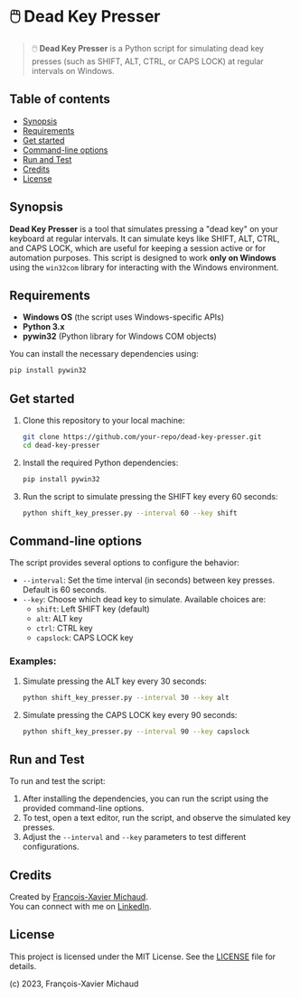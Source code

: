 # 🖱️ Dead Key Presser

> 🖱️ **Dead Key Presser** is a Python script for simulating dead key presses (such as SHIFT, ALT, CTRL, or CAPS LOCK) at regular intervals on Windows.

## Table of contents

- [Synopsis](#synopsis)
- [Requirements](#requirements)
- [Get started](#get-started)
- [Command-line options](#command-line-options)
- [Run and Test](#run-and-test)
- [Credits](#credits)
- [License](#license)

## Synopsis <a name="synopsis"></a>

**Dead Key Presser** is a tool that simulates pressing a "dead key" on your keyboard at regular intervals. It can simulate keys like SHIFT, ALT, CTRL, and CAPS LOCK, which are useful for keeping a session active or for automation purposes. This script is designed to work **only on Windows** using the `win32com` library for interacting with the Windows environment.

## Requirements <a name="requirements"></a>

- **Windows OS** (the script uses Windows-specific APIs)
- **Python 3.x**
- **pywin32** (Python library for Windows COM objects)

You can install the necessary dependencies using:

```bash
pip install pywin32
```

## Get started <a name="get-started"></a>

1. Clone this repository to your local machine:

   ```bash
   git clone https://github.com/your-repo/dead-key-presser.git
   cd dead-key-presser
   ```

2. Install the required Python dependencies:

   ```bash
   pip install pywin32
   ```

3. Run the script to simulate pressing the SHIFT key every 60 seconds:

   ```bash
   python shift_key_presser.py --interval 60 --key shift
   ```

## Command-line options <a name="command-line-options"></a>

The script provides several options to configure the behavior:

- `--interval`: Set the time interval (in seconds) between key presses. Default is 60 seconds.
- `--key`: Choose which dead key to simulate. Available choices are:
  - `shift`: Left SHIFT key (default)
  - `alt`: ALT key
  - `ctrl`: CTRL key
  - `capslock`: CAPS LOCK key

### Examples:

1. Simulate pressing the ALT key every 30 seconds:

   ```bash
   python shift_key_presser.py --interval 30 --key alt
   ```

2. Simulate pressing the CAPS LOCK key every 90 seconds:

   ```bash
   python shift_key_presser.py --interval 90 --key capslock
   ```

## Run and Test <a name="run-and-test"></a>

To run and test the script:

1. After installing the dependencies, you can run the script using the provided command-line options.
2. To test, open a text editor, run the script, and observe the simulated key presses.
3. Adjust the `--interval` and `--key` parameters to test different configurations.

## Credits <a name="credits"></a>

Created by [François-Xavier Michaud](https://github.com/fmichaud).  
You can connect with me on [LinkedIn](https://fr.linkedin.com/in/francoisxaviermichaud).

## License <a name="license"></a>

This project is licensed under the MIT License. See the [LICENSE](LICENSE) file for details.

(c) 2023, François-Xavier Michaud
